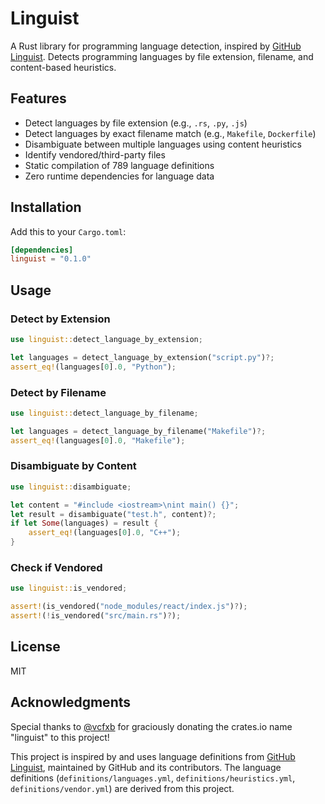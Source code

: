 # Linguist

A Rust library for programming language detection, inspired by [GitHub Linguist](https://github.com/github/linguist). Detects programming languages by file extension, filename, and content-based heuristics.

## Features

- Detect languages by file extension (e.g., `.rs`, `.py`, `.js`)
- Detect languages by exact filename match (e.g., `Makefile`, `Dockerfile`)
- Disambiguate between multiple languages using content heuristics
- Identify vendored/third-party files
- Static compilation of 789 language definitions
- Zero runtime dependencies for language data

## Installation

Add this to your `Cargo.toml`:

```toml
[dependencies]
linguist = "0.1.0"
```

## Usage

### Detect by Extension

```rust
use linguist::detect_language_by_extension;

let languages = detect_language_by_extension("script.py")?;
assert_eq!(languages[0].0, "Python");
```

### Detect by Filename

```rust
use linguist::detect_language_by_filename;

let languages = detect_language_by_filename("Makefile")?;
assert_eq!(languages[0].0, "Makefile");
```

### Disambiguate by Content

```rust
use linguist::disambiguate;

let content = "#include <iostream>\nint main() {}";
let result = disambiguate("test.h", content)?;
if let Some(languages) = result {
    assert_eq!(languages[0].0, "C++");
}
```

### Check if Vendored

```rust
use linguist::is_vendored;

assert!(is_vendored("node_modules/react/index.js")?);
assert!(!is_vendored("src/main.rs")?);
```

## License

MIT

## Acknowledgments

Special thanks to [@vcfxb](https://github.com/vcfxb) for graciously donating the crates.io name "linguist" to this project!

This project is inspired by and uses language definitions from [GitHub Linguist](https://github.com/github/linguist), maintained by GitHub and its contributors. The language definitions (`definitions/languages.yml`, `definitions/heuristics.yml`, `definitions/vendor.yml`) are derived from this project.
